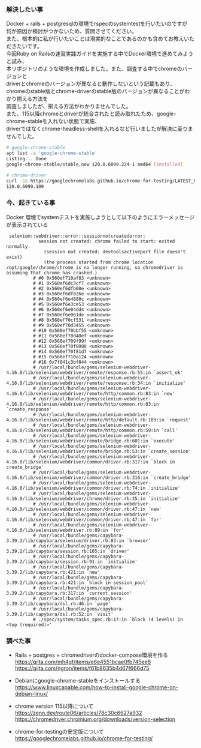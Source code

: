 ### 解決したい事
 Docker + rails + postgresqlの環境でrspecのsystemtestを行いたいのですが   
 何が原因か検討がつかないため、質問させてください。   
 また、根本的に私が行いたいことは現実的なことであるのかも含めてお教えいただきたいです。   
 今回Ruby on Railsの速習実践ガイドを実施する中でDocker環境で進めてみようと試み、   
 本リポジトリのような環境を作成しました。また、調査する中でchromeのバージョンと   
 driverとchromeのバージョンが異なると動作しないという記載もあり、   
 chromeのstable版とchrome-driverのstable版のバージョンが異なることがわかり揃える方法を   
 調査しましたが、揃える方法がわかりませんでした。   
 また、115以降chromeとdriverが統合されたと読み取れたため、google-chrome-stableを入れない状態で実施、   
 driverではなくchrome-headless-shellを入れるなど行いましたが解決に至りませんでした。   

```sh
# google-chrome-stable
apt list -a 'google-chrome-stable'
Listing... Done
google-chrome-stable/stable,now 120.0.6099.224-1 amd64 [installed]

# chrome-driver
curl -sS https://googlechromelabs.github.io/chrome-for-testing/LATEST_RELEASE_STABLE && echo
120.0.6099.109
```


### 今、起きている事
Docker 環境でsystemテストを実施しようとして以下のようにエラーメッセージが表示されている   
```   
 selenium::webdriver::error::sessionnotcreatederror:
            session not created: chrome failed to start: exited normally.
              (session not created: devtoolsactiveport file doesn't exist)
              (the process started from chrome location /opt/google/chrome/chrome is no longer running, so chromedriver is assuming that chrome has crashed.)
          # #0 0x560ef710af83 <unknown>
          # #1 0x560ef6dc3cf7 <unknown>
          # #2 0x560ef6dfb60e <unknown>
          # #3 0x560ef6df826e <unknown>
          # #4 0x560ef6e4880c <unknown>
          # #5 0x560ef6e3ce53 <unknown>
          # #6 0x560ef6e04dd4 <unknown>
          # #7 0x560ef6e061de <unknown>
          # #8 0x560ef70cf531 <unknown>
          # #9 0x560ef70d3455 <unknown>
          # #10 0x560ef70bbf55 <unknown>
          # #11 0x560ef70d40ef <unknown>
          # #12 0x560ef709f99f <unknown>
          # #13 0x560ef70f8008 <unknown>
          # #14 0x560ef70f81d7 <unknown>
          # #15 0x560ef710a124 <unknown>
          # #16 0x7f041c3bf044 <unknown>
          # /usr/local/bundle/gems/selenium-webdriver-4.16.0/lib/selenium/webdriver/remote/response.rb:55:in `assert_ok'
          # /usr/local/bundle/gems/selenium-webdriver-4.16.0/lib/selenium/webdriver/remote/response.rb:34:in `initialize'
          # /usr/local/bundle/gems/selenium-webdriver-4.16.0/lib/selenium/webdriver/remote/http/common.rb:83:in `new'
          # /usr/local/bundle/gems/selenium-webdriver-4.16.0/lib/selenium/webdriver/remote/http/common.rb:83:in `create_response'
          # /usr/local/bundle/gems/selenium-webdriver-4.16.0/lib/selenium/webdriver/remote/http/default.rb:103:in `request'
          # /usr/local/bundle/gems/selenium-webdriver-4.16.0/lib/selenium/webdriver/remote/http/common.rb:59:in `call'
          # /usr/local/bundle/gems/selenium-webdriver-4.16.0/lib/selenium/webdriver/remote/bridge.rb:601:in `execute'
          # /usr/local/bundle/gems/selenium-webdriver-4.16.0/lib/selenium/webdriver/remote/bridge.rb:53:in `create_session'
          # /usr/local/bundle/gems/selenium-webdriver-4.16.0/lib/selenium/webdriver/common/driver.rb:317:in `block in create_bridge'
          # /usr/local/bundle/gems/selenium-webdriver-4.16.0/lib/selenium/webdriver/common/driver.rb:316:in `create_bridge'
          # /usr/local/bundle/gems/selenium-webdriver-4.16.0/lib/selenium/webdriver/common/driver.rb:74:in `initialize'
          # /usr/local/bundle/gems/selenium-webdriver-4.16.0/lib/selenium/webdriver/chrome/driver.rb:35:in `initialize'
          # /usr/local/bundle/gems/selenium-webdriver-4.16.0/lib/selenium/webdriver/common/driver.rb:47:in `new'
          # /usr/local/bundle/gems/selenium-webdriver-4.16.0/lib/selenium/webdriver/common/driver.rb:47:in `for'
          # /usr/local/bundle/gems/selenium-webdriver-4.16.0/lib/selenium/webdriver.rb:89:in `for'
          # /usr/local/bundle/gems/capybara-3.39.2/lib/capybara/selenium/driver.rb:83:in `browser'
          # /usr/local/bundle/gems/capybara-3.39.2/lib/capybara/session.rb:105:in `driver'
          # /usr/local/bundle/gems/capybara-3.39.2/lib/capybara/session.rb:91:in `initialize'
          # /usr/local/bundle/gems/capybara-3.39.2/lib/capybara.rb:421:in `new'
          # /usr/local/bundle/gems/capybara-3.39.2/lib/capybara.rb:421:in `block in session_pool'
          # /usr/local/bundle/gems/capybara-3.39.2/lib/capybara.rb:317:in `current_session'
          # /usr/local/bundle/gems/capybara-3.39.2/lib/capybara/dsl.rb:46:in `page'
          # /usr/local/bundle/gems/capybara-3.39.2/lib/capybara/dsl.rb:52:in `visit'
          # ./spec/system/tasks_spec.rb:17:in `block (4 levels) in <top (required)>'
```

### 調べた事
* Rails + postgres + chromedriverのdocker-compose環境を作る   
https://qiita.com/mh4gf/items/e6e4551bcae0fb745ee8   
https://qiita.com/ngron/items/f61b8635b4d67f666d75   
* Debianにgoogle-chrome-stableをインストールする   
https://www.linuxcapable.com/how-to-install-google-chrome-on-debian-linux/   

* chrome version 115以降について   
https://zenn.dev/route06/articles/78c30c6627a932   
https://chromedriver.chromium.org/downloads/version-selection

* chrome-for-testingの安定版について   
https://googlechromelabs.github.io/chrome-for-testing/

